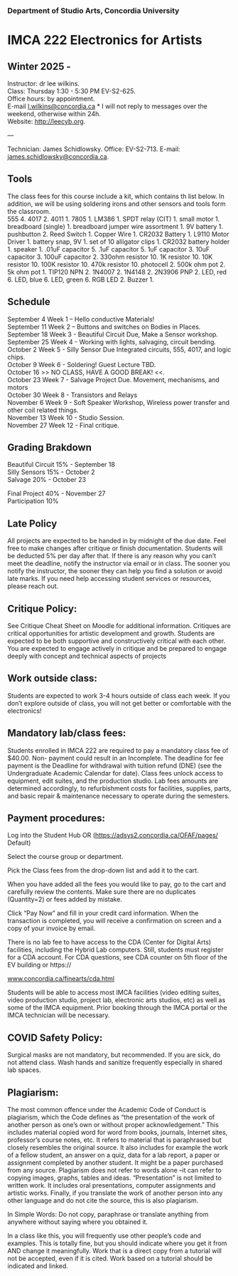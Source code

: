 ### Department of Studio Arts, Concordia University  
# IMCA 222 Electronics for Artists 
## Winter 2025 - 
Instructor: dr lee wilkins.   
Class: Thursday 1:30 - 5:30 PM EV-S2-625.   
Office hours: by appointment.   
E-mail l.wilkins@concordia.ca * I will not reply to messages over the weekend, otherwise within 24h.   
Website: http://leecyb.org.   
 
—  

Technician: James Schidlowsky. 
Office: EV-S2-713. 
E-mail: james.schidlowsky@concordia.ca. 

## Tools 
The class fees for this course include a kit, which contains th list below. In addition, we will be using soldering irons and other sensors and tools form the classroom.  
555	4. 
4017	2. 
4011	1. 
7805	1. 
LM386	1. 
SPDT relay (CIT)	1. 
small motor	1. 
breadboard (single)	1. 
breadboard jumper wire assortment	1. 
9V battery	1. 
pushbutton	2. 
Reed Switch	1. 
Copper Wire	1. 
CR2032 Battery	1. 
L9110 Motor Driver	1. 
battery snap, 9V	1. 
set of 10 alligator clips	1. 
CR2032 battery holder	1. 
speaker	1. 
.01uF capacitor	5. 
.1uF capacitor	5. 
1uF capacitor	3. 
10uF capacitor	3. 
100uF capacitor	2. 
330ohm resistor	10. 
1K resistor	10. 
10K	resistor 10. 
100K resistor	10. 
470k resistor 	10. 
photocell	2. 
500k ohm pot	2. 
5k ohm pot	1. 
TIP120 NPN	2. 
1N4007	2. 
1N4148	2. 
2N3906 PNP	2. 
LED, red	6. 
LED, blue	6. 
LED, green	6. 
RGB LED	2. 
Buzzer	1. 


## Schedule 
September 4 Week 1 – Hello conductive Materials!     
September 11 Week 2 – Buttons and switches on Bodies in Places.   
September 18 Week 3 - Beautiful Circuit Due, Make a Sensor workshop.  
September 25 Week 4 -  Working with lights, salvaging, circuit bending.   
October 2 Week 5 - Silly Sensor Due Integrated circuits, 555, 4017, and logic chips.    
October 9 Week 6 - Soldering! Guest Lecture TBD.   
October 16 >> NO CLASS, HAVE A GOOD BREAK! <<.   
October 23 Week 7 - Salvage Project Due. Movement, mechanisms, and motors     
October 30 Week 8 -  Transistors and Relays    
November 6 Week 9 - Soft Speaker Workshop, Wireless power transfer and other coil related things.   
November 13 Week 10 - Studio Session.  
November 27 Week 12 - Final critique.   

## Grading Brakdown
Beautiful Circuit 15% - September 18   
Silly Sensors 15% - October 2   
Salvage 20% - October 23  
  
Final Project 40% - November 27  
Participation 10%   
 

## Late Policy
All projects are expected to be handed in by midnight of the due date. Feel free to make changes after critique or finish documentation. Students will be deducted 5% per day after that. If there is any reason why you can’t meet the deadline, notify the instructor via email or in class. The sooner you notify the instructor, the sooner they can help you find a solution or avoid late marks. If you need help accessing student services or resources, please reach out.


## Critique Policy:
See Critique Cheat Sheet on Moodle for additional information. Critiques are critical opportunities for artistic development and growth. Students are expected to be both supportive and constructively critical with each other. You are expected to engage actively in critique and be prepared to engage deeply with concept and technical aspects of projects

## Work outside class:
Students are expected to work 3-4 hours outside of class each week. If you don’t explore outside of class, you will not get better or comfortable with the electronics!

## Mandatory lab/class fees:
Students enrolled in IMCA 222 are required to pay a mandatory class fee of $40.00. Non- payment could result in an Incomplete. The deadline for fee payment is the Deadline for withdrawal with tuition refund (DNE) (see the Undergraduate Academic Calendar for date). Class fees unlock access to equipment, edit suites, and the production studio. Lab fees amounts are determined accordingly, to refurbishment costs for facilities, supplies, parts, and basic repair & maintenance necessary to operate during the semesters.

## Payment procedures:
Log into the Student Hub OR (https://adsys2.concordia.ca/OFAF/pages/
Default)

Select the course group or department.

Pick the Class fees from the drop-down list and add it to the cart.

When you have added all the fees you would like to pay, go to the cart and carefully review the contents. Make sure there are no duplicates (Quantity=2) or fees added by mistake.

Click “Pay Now” and fill in your credit card information. When the transaction is completed, you will receive a confirmation on screen and a copy of your invoice by email.

There is no lab fee to have access to the CDA (Center for Digital Arts) facilities, including the Hybrid Lab computers. Still, students must register for a CDA account. For CDA questions, see CDA counter on 5th floor of the EV building or https://

www.concordia.ca/finearts/cda.html

Students will be able to access most IMCA facilities (video editing suites, video production studio, project lab, electronic arts studios, etc) as well as some of the IMCA equipment. Prior booking through the IMCA portal or the IMCA technician will be necessary.  

## COVID Safety Policy:
Surgical masks are not mandatory, but recommended. If you are sick, do not attend class. Wash hands and sanitize frequently especially in shared lab spaces.

## Plagiarism:
The most common offence under the Academic Code of Conduct is plagiarism, which the Code defines as “the presentation of the work of another person as one’s own or without proper acknowledgement.” This includes material copied word for word from books, journals, Internet sites, professor’s course notes, etc. It refers to material that is paraphrased but closely resembles the original source. It also includes for example the work of a fellow student, an answer on a quiz, data for a lab report, a paper or assignment completed by another student. It might be a paper purchased from any source. Plagiarism does not refer to words alone –it can refer to copying images, graphs, tables and ideas. “Presentation” is not limited to written work. It includes oral presentations, computer assignments and artistic works. Finally, if you translate the work of another person into any other language and do not cite the source, this is also plagiarism.

In Simple Words: Do not copy, paraphrase or translate anything from anywhere without saying where you obtained it.  

In a class like this, you will frequently use other people’s code and examples. This is totally fine, but you should indicate where you get it from AND change it meaningfully. Work that is a direct copy from a tutorial will not be accepted, even if it is cited. Work based on a tutorial should be indicated and linked.  
